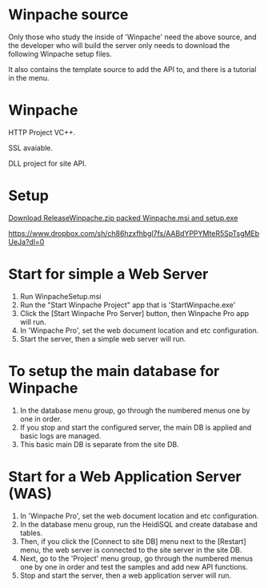 # Winpache source
Only those who study the inside of 'Winpache' need the above source, and the developer who will build the server only needs to download the following Winpache setup files. 

It also contains the template source to add the API to, and there is a tutorial in the menu.

# Winpache
 HTTP Project VC++.
 
 SSL avaiable.
 
 DLL project for site API.

# Setup
[Download ReleaseWinpache.zip packed Winpache.msi and setup.exe](https://www.dropbox.com/sh/ch86hzxfhbgl7fs/AABdYPPYMteR5SpTsgMEbUeJa?dl=1)

https://www.dropbox.com/sh/ch86hzxfhbgl7fs/AABdYPPYMteR5SpTsgMEbUeJa?dl=0


# Start for simple a Web Server
1. Run WinpacheSetup.msi
2. Run the "Start Winpache Project" app that is 'StartWinpache.exe'
3. Click the [Start Winpache Pro Server] button, then Winpache Pro app will run.
4. In 'Winpache Pro', set the web document location and etc configuration.
5. Start the server, then a simple web server will run.

# To setup the main database for Winpache
1. In the database menu group, go through the numbered menus one by one in order.
2. If you stop and start the configured server, the main DB is applied and basic logs are managed.
3. This basic main DB is separate from the site DB.

# Start for a Web Application Server (WAS)
1. In 'Winpache Pro', set the web document location and etc configuration.
2. In the database menu group, run the HeidiSQL and create database and tables.
3. Then, if you click the [Connect to site DB] menu next to the [Restart] menu, the web server is connected to the site server in the site DB.
4. Next, go to the 'Project' menu group, go through the numbered menus one by one in order and test the samples and add new API functions.
5. Stop and start the server, then a web application server will run.

